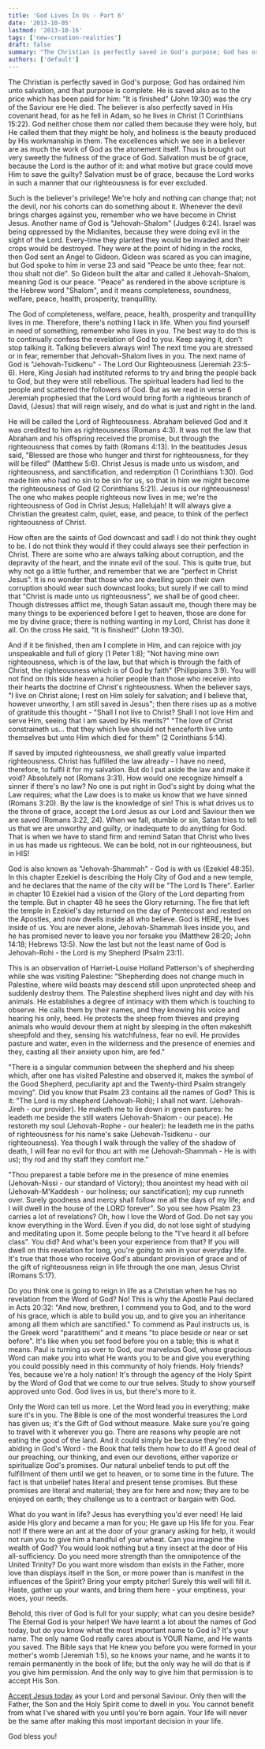 ```yaml
---
title: 'God Lives In Us - Part 6'
date: '2013-10-05'
lastmod: '2013-10-16'
tags: ['new-creation-realities']
draft: false
summary: "The Christian is perfectly saved in God's purpose; God has ordained him unto salvation, and that purpose is complete."
authors: ['default']
---
```


The Christian is perfectly saved in God's purpose; God has ordained him unto salvation, and that purpose is complete. He is saved also as to the price which has been paid for him: "It is finished" (John 19:30) was the cry of the Saviour ere He died. The believer is also perfectly saved in His covenant head, for as he fell in Adam, so he lives in Christ (1 Corinthians 15:22). God neither chose them nor called them because they were holy, but He called them that they might be holy, and holiness is the beauty produced by His workmanship in them. The excellences which we see in a believer are as much the work of God as the atonement itself. Thus is brought out very sweetly the fullness of the grace of God. Salvation must be of grace, because the Lord is the author of it: and what motive but grace could move Him to save the guilty? Salvation must be of grace, because the Lord works in such a manner that our righteousness is for ever excluded.

Such is the believer's privilege! We're holy and nothing can change that; not the devil, nor his cohorts can do something about it. Whenever the devil brings charges against you, remember who we have become in Christ Jesus. Another name of God is "Jehovah-Shalom" (Judges 6:24). Israel was being oppressed by the Midianites, because they were doing evil in the sight of the Lord. Every-time they planted they would be invaded and their crops would be destroyed. They were at the point of hiding in the rocks, then God sent an Angel to Gideon. Gideon was scared as you can imagine, but God spoke to him in verse 23 and said "Peace be unto thee; fear not: thou shalt not die". So Gideon built the altar and called it Jehovah-Shalom, meaning God is our peace. "Peace" as rendered in the above scripture is the Hebrew word "Shalom", and it means completeness, soundness, welfare, peace, health, prosperity, tranquillity.

The God of completeness, welfare, peace, health, prosperity and tranquillity lives in me. Therefore, there's nothing I lack in life. When you find yourself in need of something, remember who lives in you. The best way to do this is to continually confess the revelation of God to you. Keep saying it, don't stop talking it. Talking believers always win! The next time you are stressed or in fear, remember that Jehovah-Shalom lives in you. The next name of God is "Jehovah-Tsidkenu" - The Lord Our Righteousness (Jeremiah 23:5-6). Here, King Josiah had instituted reforms to try and bring the people back to God, but they were still rebellious. The spiritual leaders had lied to the people and scattered the followers of God. But as we read in verse 6 Jeremiah prophesied that the Lord would bring forth a righteous branch of David, (Jesus) that will reign wisely, and do what is just and right in the land.

He will be called the Lord of Righteousness. Abraham believed God and it was credited to him as righteousness (Romans 4:3). It was not the law that Abraham and his offspring received the promise, but through the righteousness that comes by faith (Romans 4:13). In the beatitudes Jesus said, "Blessed are those who hunger and thirst for righteousness, for they will be filled" (Matthew 5:6). Christ Jesus is made unto us wisdom, and righteousness, and sanctification, and redemption (1 Corinthians 1:30). God made him who had no sin to be sin for us, so that in him we might become the righteousness of God (2 Corinthians 5:21). Jesus is our righteousness! The one who makes people righteous now lives in me; we're the righteousness of God in Christ Jesus; Hallelujah! It will always give a Christian the greatest calm, quiet, ease, and peace, to think of the perfect righteousness of Christ.

How often are the saints of God downcast and sad! I do not think they ought to be. I do not think they would if they could always see their perfection in Christ. There are some who are always talking about corruption, and the depravity of the heart, and the innate evil of the soul. This is quite true, but why not go a little further, and remember that we are "perfect in Christ Jesus". It is no wonder that those who are dwelling upon their own corruption should wear such downcast looks; but surely if we call to mind that "Christ is made unto us righteousness", we shall be of good cheer. Though distresses afflict me, though Satan assault me, though there may be many things to be experienced before I get to heaven, those are done for me by divine grace; there is nothing wanting in my Lord, Christ has done it all. On the cross He said, "It is finished!" (John 19:30).

And if it be finished, then am I complete in Him, and can rejoice with joy unspeakable and full of glory (1 Peter 1:8); "Not having mine own righteousness, which is of the law, but that which is through the faith of Christ, the righteousness which is of God by faith" (Philippians 3:9). You will not find on this side heaven a holier people than those who receive into their hearts the doctrine of Christ's righteousness. When the believer says, "I live on Christ alone; I rest on Him solely for salvation; and I believe that, however unworthy, I am still saved in Jesus"; then there rises up as a motive of gratitude this thought - "Shall I not live to Christ? Shall I not love Him and serve Him, seeing that I am saved by His merits?" "The love of Christ constraineth us... that they which live should not henceforth live unto themselves but unto Him which died for them" (2 Corinthians 5:14).

If saved by imputed righteousness, we shall greatly value imparted righteousness. Christ has fulfilled the law already - I have no need, therefore, to fulfil it for my salvation. But do I put aside the law and make it void? Absolutely not (Romans 3:31). How would one recognize himself a sinner if there's no law? No one is put right in God's sight by doing what the Law requires; what the Law does is to make us know that we have sinned (Romans 3:20). By the law is the knowledge of sin! This is what drives us to the throne of grace, accept the Lord Jesus as our Lord and Saviour then we are saved (Romans 3:22, 24). When we fall, stumble or sin, Satan tries to tell us that we are unworthy and guilty, or inadequate to do anything for God. That is when we have to stand firm and remind Satan that Christ who lives in us has made us righteous. We can be bold, not in our righteousness, but in HIS!

God is also known as "Jehovah-Shammah" - God is with us (Ezekiel 48:35). In this chapter Ezekiel is describing the Holy City of God and a new temple, and he declares that the name of the city will be "The Lord Is There". Earlier in chapter 10 Ezekiel had a vision of the Glory of the Lord departing from the temple. But in chapter 48 he sees the Glory returning. The fire that left the temple in Ezekiel's day returned on the day of Pentecost and rested on the Apostles, and now dwells inside all who believe. God is HERE, He lives inside of us. You are never alone, Jehovah-Shammah lives inside you, and he has promised never to leave you nor forsake you (Matthew 28:20; John 14:18; Hebrews 13:5). Now the last but not the least name of God is Jehovah-Rohi - the Lord is my Shepherd (Psalm 23:1).

This is an observation of Harriet-Louise Holland Patterson's of shepherding while she was visiting Palestine: "Shepherding does not change much in Palestine, where wild beasts may descend still upon unprotected sheep and suddenly destroy them. The Palestine shepherd lives night and day with his animals. He establishes a degree of intimacy with them which is touching to observe. He calls them by their names, and they knowing his voice and hearing his only, heed. He protects the sheep from thieves and preying animals who would devour them at night by sleeping in the often makeshift sheepfold and they, sensing his watchfulness, fear no evil. He provides pasture and water, even in the wilderness and the presence of enemies and they, casting all their anxiety upon him, are fed."

"There is a singular communion between the shepherd and his sheep which, after one has visited Palestine and observed it, makes the symbol of the Good Shepherd, peculiarity apt and the Twenty-third Psalm strangely moving". Did you know that Psalm 23 contains all the names of God? This is it: "The Lord is my shepherd (Jehovah-Rohi); I shall not want. (Jehovah-Jireh - our provider). He maketh me to lie down in green pastures: he leadeth me beside the still waters (Jehovah-Shalom - our peace). He restoreth my soul (Jehovah-Rophe - our healer): he leadeth me in the paths of righteousness for his name's sake (Jehovah-Tsidkenu - our righteousness). Yea though I walk through the valley of the shadow of death, I will fear no evil for thou art with me (Jehovah-Shammah - He is with us); thy rod and thy staff they comfort me."

"Thou preparest a table before me in the presence of mine enemies (Jehovah-Nissi - our standard of Victory); thou anointest my head with oil (Jehovah-M'Kaddesh - our holiness; our sanctification); my cup runneth over. Surely goodness and mercy shall follow me all the days of my life; and I will dwell in the house of the LORD forever". So you see how Psalm 23 carries a lot of revelations? Oh, how I love the Word of God. Do not say you know everything in the Word. Even if you did, do not lose sight of studying and meditating upon it. Some people belong to the "I've heard it all before class". You did? And what's been your experience from that? If you will dwell on this revelation for long, you're going to win in your everyday life. It's true that those who receive God's abundant provision of grace and of the gift of righteousness reign in life through the one man, Jesus Christ (Romans 5:17).

Do you think one is going to reign in life as a Christian when he has no revelation from the Word of God? No! This is why the Apostle Paul declared in Acts 20:32: "And now, brethren, I commend you to God, and to the word of his grace, which is able to build you up, and to give you an inheritance among all them which are sanctified." To commend as Paul instructs us, is the Greek word "paratithemi" and it means "to place beside or near or set before". It's like when you set food before you on a table; this is what it means. Paul is turning us over to God, our marvelous God, whose gracious Word can make you into what He wants you to be and give you everything you could possibly need in this community of holy friends. Holy friends? Yes, because we're a holy nation! It's through the agency of the Holy Spirit by the Word of God that we come to our true selves. Study to show yourself approved unto God. God lives in us, but there's more to it.

Only the Word can tell us more. Let the Word lead you in everything; make sure it's in you. The Bible is one of the most wonderful treasures the Lord has given us; it's the Gift of God without measure. Make sure you're going to travel with it wherever you go. There are reasons why people are not eating the good of the land. And it could simply be because they're not abiding in God's Word - the Book that tells them how to do it! A good deal of our preaching, our thinking, and even our devotions, either vaporize or spiritualize God's promises. Our natural unbelief tends to put off the fulfillment of them until we get to heaven, or to some time in the future. The fact is that unbelief hates literal and present tense promises. But these promises are literal and material; they are for here and now; they are to be enjoyed on earth; they challenge us to a contract or bargain with God.

What do you want in life? Jesus has everything you'd ever need! He laid aside His glory and became a man for you; He gave up His life for you. Fear not! If there were an ant at the door of your granary asking for help, it would not ruin you to give him a handful of your wheat. Can you imagine the wealth of God? You would look nothing but a tiny insect at the door of His all-sufficiency. Do you need more strength than the omnipotence of the United Trinity? Do you want more wisdom than exists in the Father, more love than displays itself in the Son, or more power than is manifest in the influences of the Spirit? Bring your empty pitcher! Surely this well will fill it. Haste, gather up your wants, and bring them here - your emptiness, your woes, your needs.

Behold, this river of God is full for your supply; what can you desire beside? The Eternal God is your helper! We have learnt a lot about the names of God today, but do you know what the most important name to God is? It's your name. The only name God really cares about is YOUR Name, and He wants you saved. The Bible says that He knew you before you were formed in your mother's womb (Jeremiah 1:5), so he knows your name, and he wants it to remain permanently in the book of life; but the only way he will do that is if you give him permission. And the only way to give him that permission is to accept His Son.

[Accept Jesus today](https://rhemafromgod.com/salvation) as your Lord and personal Saviour. Only then will the Father, the Son and the Holy Spirit come to dwell in you. You cannot benefit from what I've shared with you until you're born again. Your life will never be the same after making this most important decision in your life.

God bless you!
